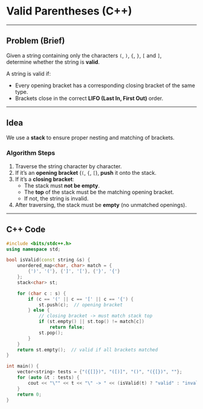 #  Valid Parentheses (C++)

---

##  Problem (Brief)

Given a string containing only the characters `(`, `)`, `{`, `}`, `[` and `]`,  
determine whether the string is **valid**.

A string is valid if:

- Every opening bracket has a corresponding closing bracket of the same type.  
- Brackets close in the correct **LIFO (Last In, First Out)** order.

---

##  Idea

We use a **stack** to ensure proper nesting and matching of brackets.

###  Algorithm Steps

1. Traverse the string character by character.
2. If it’s an **opening bracket** (`(`, `{`, `[`), **push** it onto the stack.
3. If it’s a **closing bracket**:
   - The stack must **not be empty**.
   - The **top** of the stack must be the matching opening bracket.
   - If not, the string is invalid.
4. After traversing, the stack must be **empty** (no unmatched openings).

---

##  C++ Code

```cpp
#include <bits/stdc++.h>
using namespace std;

bool isValid(const string &s) {
    unordered_map<char, char> match = {
        {')', '('}, {']', '['}, {'}', '{'}
    };
    stack<char> st;

    for (char c : s) {
        if (c == '(' || c == '[' || c == '{') {
            st.push(c);  // opening bracket
        } else {
            // closing bracket -> must match stack top
            if (st.empty() || st.top() != match[c])
                return false;
            st.pop();
        }
    }
    return st.empty();  // valid if all brackets matched
}

int main() {
    vector<string> tests = {"({[]})", "([)]", "()", "({[})", ""};
    for (auto &t : tests) {
        cout << "\"" << t << "\" -> " << (isValid(t) ? "valid" : "invalid") << '\n';
    }
    return 0;
}
